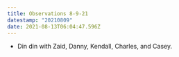 ```yaml
---
title: Observations 8-9-21
datestamp: "20210809"
date: 2021-08-13T06:04:47.596Z
---
```

- Din din with Zaid, Danny, Kendall, Charles, and Casey.